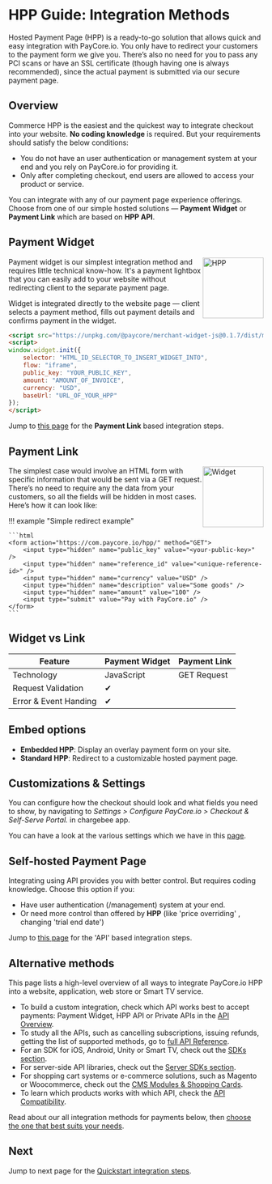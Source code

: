 # HPP Guide: Integration Methods

Hosted Payment Page (HPP) is a ready-to-go solution that allows quick and easy integration with PayCore.io. You only have to redirect your customers to the payment form we give you. There’s also no need for you to pass any PCI scans or have an SSL certificate (though having one is always recommended), since the actual payment is submitted via our secure payment page.


## Overview

Commerce HPP is the easiest and the quickest way to integrate checkout into your website.  **No coding knowledge**  is required. But your requirements should satisfy the below conditions:

-   You do not have an user authentication or management system at your end and you rely on PayCore.io for providing it.
-   Only after completing checkout, end users are allowed to access your product or service.

You can integrate with any of our payment page experience offerings. Choose from one of our simple hosted solutions — **Payment Widget** or **Payment Link** which are based on **HPP API**.


## Payment Widget

<img src="/products/hpp/images/checkout-js.svg" alt="HPP" style="width: 120px; float: right;">

Payment widget is our simplest integration method and requires little technical know-how. It's a payment lightbox that you can easily add to your website without redirecting client to the separate payment page.

Widget is integrated directly to the website page — client selects a payment method, fills out payment details and confirms payment in the widget.

```html
<script src="https://unpkg.com/@paycore/merchant-widget-js@0.1.7/dist/merchantWidget.umd.min.js"></script>
<script>
window.widget.init({
    selector: "HTML_ID_SELECTOR_TO_INSERT_WIDGET_INTO",
    flow: "iframe",
    public_key: "YOUR_PUBLIC_KEY",
    amount: "AMOUNT_OF_INVOICE",
    currency: "USD",
    baseUrl: "URL_OF_YOUR_HPP"
});
</script>
```

Jump to  [this page](/products/hpp/quickstart/)  for the **Payment Link** based integration steps.


## Payment Link

<img src="/products/hpp/images/mobile-sdk.svg" alt="Widget" style="width: 120px; float: right;">

The simplest case would involve an HTML form with specific information that would be sent via a GET request. There’s no need to require any the data from your customers, so all the fields will be hidden in most cases. 
Here’s how it can look like:

!!! example "Simple redirect example"

    ```html
    <form action="https://com.paycore.io/hpp/" method="GET">
        <input type="hidden" name="public_key" value="<your-public-key>" />
        <input type="hidden" name="reference_id" value="<unique-reference-id>" />
        <input type="hidden" name="currency" value="USD" />
        <input type="hidden" name="description" value="Some goods" />
        <input type="hidden" name="amount" value="100" />
        <input type="submit" value="Pay with PayCore.io" />
    </form>
    ```

## Widget vs Link

|Feature              |Payment Widget|Payment Link|
|---------------------|--------------|------------|
|Technology           |JavaScript    |GET Request |
|Request Validation   |✔             |            |
|Error & Event Handing|✔             |            |

## Embed options

-   **Embedded HPP**: Display an overlay payment form on your site.
-   **Standard HPP**: Redirect to a customizable hosted payment page.

## Customizations & Settings

You can configure how the checkout should look and what fields you need to show, by navigating to  _Settings > Configure PayCore.io > Checkout & Self-Serve Portal._  in chargebee app.

You can have a look at the various settings which we have in this  [page](/products/hpp/customization/).


## Self-hosted Payment Page

Integrating using API provides you with better control. But requires coding knowledge. Choose this option if you:

-   Have user authentication (/management) system at your end.
-   Or need more control than offered by  **HPP**  (like 'price overriding' , changing 'trial end date')

Jump to  [this page](/products/hpp/self-hosted-payment-page/)  for the 'API' based integration steps.

## Alternative methods

This page lists a high-level overview of all ways to integrate PayCore.io HPP into a website, application, web store or Smart TV service.

-   To build a custom integration, check which API works best to accept payments: Payment Widget, HPP API or Private APIs in the  [API Overview](#overview).
-   To study all the APIs, such as cancelling subscriptions, issuing refunds, getting the list of supported methods, go to  [full API Reference](/integration/api-references/).
-   For an SDK for iOS, Android, Unity or Smart TV, check out the  [SDKs section](/integration/sdks/).
-   For server-side API libraries, check out the  [Server SDKs section](/integration/sdks/).
-   For shopping cart systems or e-commerce solutions, such as Magento or Woocommerce, check out the  [CMS Modules & Shopping Cards](/integration/cms-modules/).
-   To learn which products works with which API, check the  [API Compatibility](https://docs.paymentwall.com/#api-compatibility).

Read about our all integration methods for payments below, then [choose the one that best suits your needs](/integration/accept-payments/).

## Next

Jump to next page for the [Quickstart integration steps](/products/hpp/quickstart/).